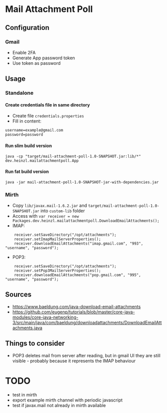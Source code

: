# Mail Attachment Poll

## Configuration

### Gmail

- Enable 2FA
- Generate App password token
- Use token as password

## Usage

### Standalone

#### Create credentials file in same directory

- Create file `credentials.properties`
- Fill in content:

```
username=example@gmail.com
password=password
```

#### Run slim build version

`java -cp "target/mail-attachment-poll-1.0-SNAPSHOT.jar:lib/*" dev.heinzl.mailattachmentpoll.App`

#### Run fat build version

`java -jar mail-attachment-poll-1.0-SNAPSHOT-jar-with-dependencies.jar`

### Mirth

- Copy `lib/javax.mail-1.6.2.jar` and `target/mail-attachment-poll-1.0-SNAPSHOT.jar` into `custom-lib` folder
- Access with `var receiver = new Packages.dev.heinzl.mailattachmentpoll.DownloadEmailAttachments();`
- IMAP:

```
    receiver.setSaveDirectory("/opt/attachments");
    receiver.setImapMailServerProperties();
    receiver.downloadEmailAttachments("imap.gmail.com", "993", "username", "password");
```

- POP3:

```
    receiver.setSaveDirectory("/opt/attachments");
    receiver.setPop3MailServerProperties();
    receiver.downloadEmailAttachments("pop.gmail.com", "995", "username", "password");
```

## Sources

- https://www.baeldung.com/java-download-email-attachments
- https://github.com/eugenp/tutorials/blob/master/core-java-modules/core-java-networking-3/src/main/java/com/baeldung/downloadattachments/DownloadEmailAttachments.java

## Things to consider

- POP3 deletes mail from server after reading, but in gmail UI they are still visible - probably because it represents the IMAP behaviour

# TODO

- test in mirth
- export example mirth channel with periodic javascript
- test if javax.mail not already in mirth available
